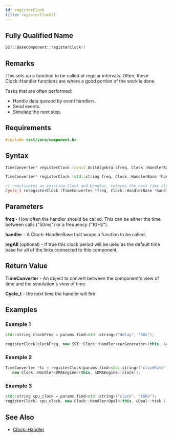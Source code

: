 ```yaml
---
id: registerClock
title: registerClock()
---
```

## Fully Qualified Name
```cpp
SST::BaseComponent::registerClock()
```

## Remarks

This sets up a function to be called at regular intervals. Often, these Clock::Handler functions are where a good portion of the work is done.

Tasks that are often performed:

- Handle data queued by event handlers.
- Send events.
- Simulate the next step.

## Requirements

```cpp
#include <sst/core/component.h>
```

## Syntax

```cpp
TimeConverter* registerClock (const UnitAlgebra &freq, Clock::HandlerBase *handler, bool regAll=true)

TimeConverter* registerClock (std::string freq, Clock::HandlerBase *handler, bool regAll=true)

// reactivates an existing Clock and Handler, returns the next time clock handler will fire
Cycle_t reregisterClock (TimeConverter *freq, Clock::HandlerBase *handler)
```

## Parameters

**freq** - How often the handler should be called. This can be either the time between calls ("50ms") or a frequency ("1GHz").

**handler** - A Clock::HandlerBase that wraps a function to be called.

**regAll** (optional) - If true this clock period will be used as the default time base for all of the links connected to this component.

## Return Value

**TimeConverter** - An object to convert between the component's view of time and the simulation's view of time.

**Cycle_t** - the next time the handler will fire

## Examples

### Example 1

```cpp
std::string clockFreq = params.find<std::string>("delay", "60s");

registerClock(clockFreq, new SST::Clock::Handler<carGenerator>(this, &carGenerator::clockTick));
```

### Example 2

```cpp
TimeConverter *tc = registerClock(params.find<std::string>("clockRate", "1 GHz"),
   new Clock::Handler<DMAEngine>(this, &DMAEngine::clock));
```

### Example 3

```cpp
std::string cpu_clock = params.find<std::string>("clock", "1GHz");
registerClock( cpu_clock, new Clock::Handler<Opal>(this, &Opal::tick ) );
```

## See Also

- [Clock::Handler](cpp/clock/clock_handler.md)